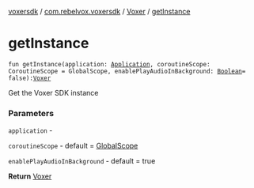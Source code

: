 [voxersdk](../../index.md) / [com.rebelvox.voxersdk](../index.md) / [Voxer](index.md) / [getInstance](./get-instance.md)

# getInstance

`fun getInstance(application: `[`Application`](https://developer.android.com/reference/android/app/Application.html)`, coroutineScope: CoroutineScope = GlobalScope, enablePlayAudioInBackground: `[`Boolean`](https://kotlinlang.org/api/latest/jvm/stdlib/kotlin/-boolean/index.html)` = false): `[`Voxer`](index.md)

Get the Voxer SDK instance

### Parameters

`application` -

`coroutineScope` - default = [GlobalScope](#)

`enablePlayAudioInBackground` - default = true

**Return**
[Voxer](index.md)

